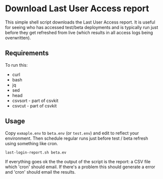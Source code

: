 # Download Last User Access report

This simple shell script downloads the Last User Access report. It is useful
for seeing who has accessed test/beta deployments and is typically run just 
before they get refreshed from live (which results in all access logs being overwritten).

## Requirements

To run this:

* curl
* bash
* jq
* sed
* head
* csvsort - part of csvkit
* csvcut - part of csvkit

## Usage

Copy `exmaple.env` to `beta.env` (or `test.env`) and edit to reflect your environment. Then
schedule regular runs just before test / beta refresh using something like cron.

    last-login-report.sh beta.ev

If everything goes ok the the output of the script is the report: a CSV file which 'cron' should email.
If there's a problem this should generate a error and 'cron' should email the results.
